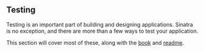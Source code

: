 Testing
-------

Testing is an important part of building and designing applications. Sinatra is no exception, and there are more than a few ways to test your application.

This section will cover most of these, along with the [book][testing-book] and [readme][testing-readme].

[testing-book]: http://sinatra-book.gittr.com/#testing
[testing-readme]: http://www.sinatrarb.com/intro#Testing






